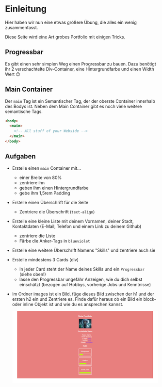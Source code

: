 # Einleitung

Hier haben wir nun eine etwas größere Übung, die alles ein wenig zusammenfasst.

Diese Seite wird eine Art grobes Portfolio mit einigen Tricks.

## Progressbar

Es gibt einen sehr simplen Weg einen Progressbar zu bauen. Dazu benötigt ihr 2 verschachtelte Div-Container, eine Hintergrundfarbe und einen Width Wert 😉

## Main Container

Der `main` Tag ist ein Semantischer Tag, der der oberste Container innerhalb des Bodys ist. Neben dem Main Container gibt es noch viele weitere semantische Tags.

```html
<body>
  <main>
    <!-- All stuff of your Webside -->
  </main>
</body>
```

## Aufgaben

- Erstelle einen `main` Container mit...
  - einer Breite von 80%
  - zentriere ihn
  - geben ihm einen Hintergrundfarbe
  - gebe ihm 1,5rem Padding
- Erstelle einen Überschrift für die Seite
  - Zentriere die Überschrift (`text-align`)
- Erstelle eine kleine Liste mit deinem Vornamen, deiner Stadt, Kontaktdaten (E-Mail, Telefon und einem Link zu deinem Github)
  - zentriere die Liste
  - Färbe die Anker-Tags in `blueviolet`
- Erstelle eine weitere Überschrift Namens "Skills" und zentriere auch sie
- Erstelle mindestens 3 Cards (div)
  - In jeder Card steht der Name deines Skills und ein `Progressbar` (siehe oben!)
  - lasse den Progressbar ungefähr Anzeigen, wie du dich selbst einschätzt (bezogen auf Hobbys, vorherige Jobs und Kenntnisse)
- Im Ordner images ist ein Bild, füge dieses Bild zwischen der h1 und der ersten h2 ein und Zentriere es. Finde dafür heraus ob ein Bild ein block- oder inline Objekt ist und wie du es ansprechen kannst.

  ![simple Portfolio Ref](./images/portfolioRef.png)
